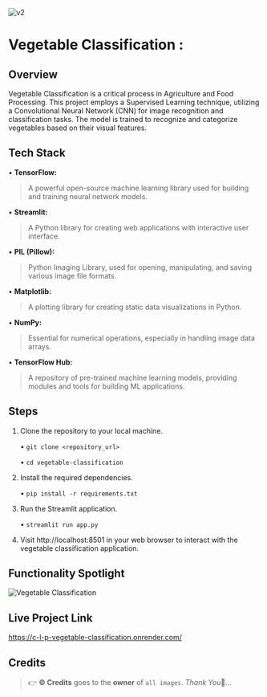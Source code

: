 ![v2](https://github.com/C-Logesh-Perumal-29/C_L_P-Vegetable_Classification/assets/125385633/8953d96f-0613-45c5-b26d-25369683ab70)

# Vegetable Classification :

## Overview

Vegetable Classification is a critical process in Agriculture and Food Processing. This project employs a Supervised Learning technique, utilizing a Convolutional Neural Network (CNN) for image recognition and classification tasks. The model is trained to recognize and categorize vegetables based on their visual features.

## Tech Stack

   •	**TensorFlow:** 
   
   > A powerful open-source machine learning library used for building and training neural network models. 
   
   •	**Streamlit:** 
   
   > A Python library for creating web applications with interactive user interface.
   
   •	**PIL (Pillow):**
   
   > Python Imaging Library, used for opening, manipulating, and saving various image file formats.
   
   •	**Matplotlib:** 
   
   > A plotting library for creating static data visualizations in Python.
   
   •	**NumPy:** 
   
   > Essential for numerical operations, especially in handling image data arrays.
   
   •	**TensorFlow Hub:** 
   
   > A repository of pre-trained machine learning models, providing modules and tools for building ML applications.

## Steps 

1.	Clone the repository to your local machine.

  	•	`git clone <repository_url>`  <br>
   
     •	`cd vegetable-classification` 
  	
2.	Install the required dependencies.

  	•	`pip install -r requirements.txt`
  	
3.	Run the Streamlit application.

  	•	`streamlit run app.py`
  	
4.	Visit http://localhost:8501 in your web browser to interact with the vegetable classification application.

## Functionality Spotlight

   ![Vegetable Classification](https://github.com/C-Logesh-Perumal-29/C_L_P-Vegetable_Classification/assets/125385633/70e5bb66-2834-4187-b264-2b2d0120681a)

## Live Project Link

https://c-l-p-vegetable-classification.onrender.com/

## Credits

  > 👉 **©️ Credits** goes to the **owner** of `all images`. _Thank You_🤝...
